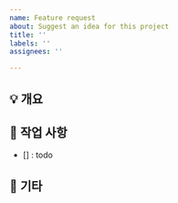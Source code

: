 ```yaml
---
name: Feature request
about: Suggest an idea for this project
title: ''
labels: ''
assignees: ''

---
```


## 💡 개요

## 📑 작업 사항
* [] : todo

## 🔎 기타
